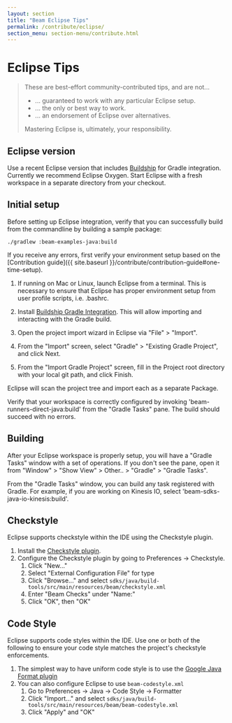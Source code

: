 ```yaml
---
layout: section
title: "Beam Eclipse Tips"
permalink: /contribute/eclipse/
section_menu: section-menu/contribute.html
---
```


# Eclipse Tips

> These are best-effort community-contributed tips, and are not...
>
> - ... guaranteed to work with any particular Eclipse setup.
> - ... the only or best way to work.
> - ... an endorsement of Eclipse over alternatives.
>
> Mastering Eclipse is, ultimately, your responsibility.

## Eclipse version

Use a recent Eclipse version that includes
[Buildship](https://projects.eclipse.org/projects/tools.buildship) for Gradle
integration. Currently we recommend Eclipse Oxygen. Start Eclipse with a fresh
workspace in a separate directory from your checkout.

## Initial setup

Before setting up Eclipse integration, verify that you can successfully build
from the commandline by building a sample package:

```
./gradlew :beam-examples-java:build
```

If you receive any errors, first verify your environment setup based on the
[Contribution guide]({{ site.baseurl }}/contribute/contribution-guide#one-time-setup).

1. If running on Mac or Linux, launch Eclipse from a terminal. This is necessary
   to ensure that Eclipse has proper environment setup from user profile
   scripts, i.e. .bashrc.

1. Install [Buildship Gradle
   Integration](https://marketplace.eclipse.org/content/buildship-gradle-integration).
   This will allow importing and interacting with the Gradle build.

1. Open the project import wizard in Eclipse via "File" > "Import".

1. From the "Import" screen, select "Gradle" > "Existing Gradle Project", and click
   Next.

1. From the "Import Gradle Project" screen, fill in the Project root directory
   with your local git path, and click Finish.

Eclipse will scan the project tree and import each as a separate
Package.

Verify that your workspace is correctly configured by invoking
'beam-runners-direct-java:build' from the "Gradle Tasks" pane. The build should
succeed with no errors.

## Building

After your Eclipse workspace is properly setup, you will have a "Gradle
Tasks" window with a set of operations. If you don't see the pane, open it
from "Window" > "Show View" > Other.. > "Gradle" > "Gradle Tasks".

From the "Gradle Tasks" window, you can build any task registered with Gradle.
For example, if you are working on Kinesis IO, select 'beam-sdks-java-io-kinesis:build'.

## Checkstyle

Eclipse supports checkstyle within the IDE using the Checkstyle plugin.

1. Install the [Checkstyle
   plugin](https://marketplace.eclipse.org/content/checkstyle-plug).
2. Configure the Checkstyle plugin by going to Preferences -> Checkstyle.
    1. Click "New..."
    2. Select "External Configuration File" for type
    3. Click "Browse..." and select
       `sdks/java/build-tools/src/main/resources/beam/checkstyle.xml`
    4. Enter "Beam Checks" under "Name:"
    5. Click "OK", then "OK"

## Code Style

Eclipse supports code styles within the IDE. Use one or both of the following
to ensure your code style matches the project's checkstyle enforcements.

1. The simplest way to have uniform code style is to use the [Google
   Java Format plugin](https://github.com/google/google-java-format#eclipse)
2. You can also configure Eclipse to use `beam-codestyle.xml`
    1. Go to Preferences -> Java -> Code Style -> Formatter
    2. Click "Import..." and select
       `sdks/java/build-tools/src/main/resources/beam/beam-codestyle.xml`
    3. Click "Apply" and "OK"


